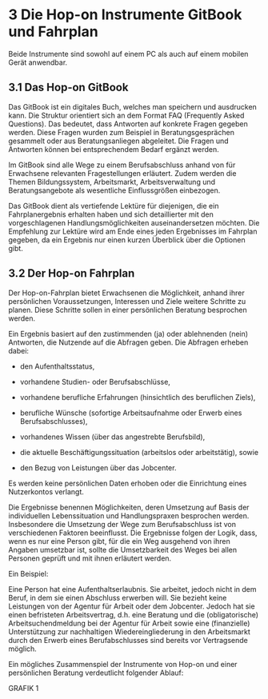 # 3  Die Hop-on Instrumente GitBook und Fahrplan

Beide Instrumente sind sowohl auf einem PC als auch auf einem mobilen Gerät anwendbar.

## 3.1 Das Hop-on GitBook

Das GitBook ist ein digitales Buch, welches man speichern und ausdrucken kann. Die Struktur orientiert sich an dem Format FAQ \(Frequently Asked Questions\). Das bedeutet, dass Antworten auf konkrete Fragen gegeben werden. Diese Fragen wurden zum Beispiel in Beratungsgesprächen gesammelt oder aus Beratungsanliegen abgeleitet. Die Fragen und Antworten können bei entsprechendem Bedarf ergänzt werden.

Im GitBook sind alle Wege zu einem Berufsabschluss anhand von für Erwachsene relevanten Fragestellungen erläutert. Zudem werden die Themen Bildungssystem, Arbeitsmarkt, Arbeitsverwaltung und Beratungsangebote als wesentliche Einflussgrößen einbezogen.

Das GitBook dient als vertiefende Lektüre für diejenigen, die ein Fahrplanergebnis erhalten haben und sich detaillierter mit den vorgeschlagenen Handlungsmöglichkeiten auseinandersetzen möchten. Die Empfehlung zur Lektüre wird am Ende eines jeden Ergebnisses im Fahrplan gegeben, da ein Ergebnis nur einen kurzen Überblick über die Optionen gibt.

## 3.2 Der Hop-on Fahrplan

Der Hop-on-Fahrplan bietet Erwachsenen die Möglichkeit, anhand ihrer persönlichen Voraussetzungen, Interessen und Ziele weitere Schritte zu planen. Diese Schritte sollen in einer persönlichen Beratung besprochen werden.

Ein Ergebnis basiert auf den zustimmenden \(ja\) oder ablehnenden \(nein\) Antworten, die Nutzende auf die Abfragen geben. Die Abfragen erheben dabei:

* den Aufenthaltsstatus,

* vorhandene Studien- oder Berufsabschlüsse,

* vorhandene berufliche Erfahrungen \(hinsichtlich des beruflichen Ziels\),

* berufliche Wünsche \(sofortige Arbeitsaufnahme oder Erwerb eines Berufsabschlusses\),

* vorhandenes Wissen \(über das angestrebte Berufsbild\),

* die aktuelle Beschäftigungssituation \(arbeitslos oder arbeitstätig\), sowie

* den Bezug von Leistungen über das Jobcenter.


Es werden keine persönlichen Daten erhoben oder die Einrichtung eines Nutzerkontos verlangt.

Die Ergebnisse benennen Möglichkeiten, deren Umsetzung auf Basis der individuellen Lebenssituation und Handlungspraxen besprochen werden. Insbesondere die Umsetzung der Wege zum Berufsabschluss ist von verschiedenen Faktoren beeinflusst. Die Ergebnisse folgen der Logik, dass, wenn es nur eine Person gibt, für die ein Weg ausgehend von ihren Angaben umsetzbar ist, sollte die Umsetzbarkeit des Weges bei allen Personen geprüft und mit ihnen erläutert werden.

Ein Beispiel:

Eine Person hat eine Aufenthaltserlaubnis. Sie arbeitet, jedoch nicht in dem Beruf, in dem sie einen Abschluss erwerben will. Sie bezieht keine Leistungen von der Agentur für Arbeit oder dem Jobcenter. Jedoch hat sie einen befristeten Arbeitsvertrag, d.h. eine Beratung und die \(obligatorische\) Arbeitsuchendmeldung bei der Agentur für Arbeit sowie eine \(finanzielle\) Unterstützung zur nachhaltigen Wiedereingliederung in den Arbeitsmarkt durch den Erwerb eines Berufabschlusses sind bereits vor Vertragsende möglich.

Ein mögliches Zusammenspiel der Instrumente von Hop-on und einer persönlichen Beratung verdeutlicht folgender Ablauf:

GRAFIK 1

